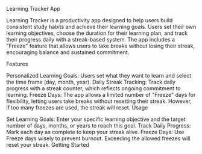 Learning Tracker App

Learning Tracker is a productivity app designed to help users build consistent study habits and achieve their learning goals. Users set their own learning objectives, choose the duration for their learning plan, and track their progress daily with a streak-based system. The app includes a "Freeze" feature that allows users to take breaks without losing their streak, encouraging balance and sustained commitment.

Features

Personalized Learning Goals: Users set what they want to learn and select the time frame (day, month, year).
Daily Streak Tracking: Track daily progress with a streak counter, which reflects ongoing commitment to learning.
Freeze Days: The app allows a limited number of "Freeze" days for flexibility, letting users take breaks without resetting their streak. However, if too many freezes are used, the streak will reset.
Usage

Set Learning Goals: Enter your specific learning objective and the target number of days, months, or years to reach this goal.
Track Daily Progress: Mark each day as complete to keep your streak alive.
Freeze Days: Use Freeze days wisely to prevent burnout. Exceeding the allowed freezes will reset your streak.
Getting Started


